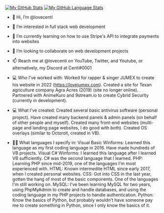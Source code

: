 [![My GitHub Stats](https://github-readme-stats.vercel.app/api/?username=lovecenti&count_private=true&theme=tokyonight&showicons=true)]()
[![My GitHub Language Stats](https://github-readme-stats.vercel.app/api/top-langs/?username=lovecenti&langs_count=5&theme=tokyonight)]()

- 👋 Hi, I’m @lovecenti
- 👀 I’m interested in full stack web development
- 🌱 I’m currently learning on how to use Stripe's API to integrate payments into websites
- 💞️ I’m looking to collaborate on web development projects
- 📫 Reach me at @lovecenti on YouTube, Twitter, and Youtube, or alternatively, my Discord at Centi#0001

- 💻 Who I've worked with:
Worked for rapper & singer JUMEX to create his website in 2022 (https://lovejumex.com).
Created a site for Texan agriculture company Agra Acres (2019) (site no longer online).
Partnered with AnimeKuro and 9stream.io to create Cybrid Security (currently in development).

- 💻 What I've created:
Created several basic antivirus software (personal project).
Have created many backend panels & admin panels (on behalf of other people and myself).
Created many front-end websites (multi-page and landing page websites, I do good with both).
Created OS overlays (similar to Octoroit, created in VB).

- 👨‍💻 What languages I specify in:
Visual Basic Winforms: Learned this language as my first coding language in 2016. Have made hundreds of VB projects.
Visual C# Winforms: I learned this language after I learned VB sufficiently. C# was the second language that I learned.
PHP: Learning PHP since mid-2019, one of the languages I'm most experienced with.
HTML: Known intermedite HTML since early 2017, when I created personal websites.
CSS: Got into CSS in the last year, gotten the hang of most of the basic components. One of the languages I'm still working on.
MySQL: I've been learning MySQL for two years, using PhpMyAdmin to create and handle databases, and using the coding language in my PHP projects
to handle authentication.
Python: Know the basics of Python, but probably wouldn't have someone pay me to create something in Python, since I only know the basics of it.
